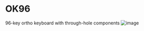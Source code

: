 # OK96
96-key ortho keyboard with through-hole components
![image](https://raw.githubusercontent.com/y1ff/OK96/main/keyboard.png)
